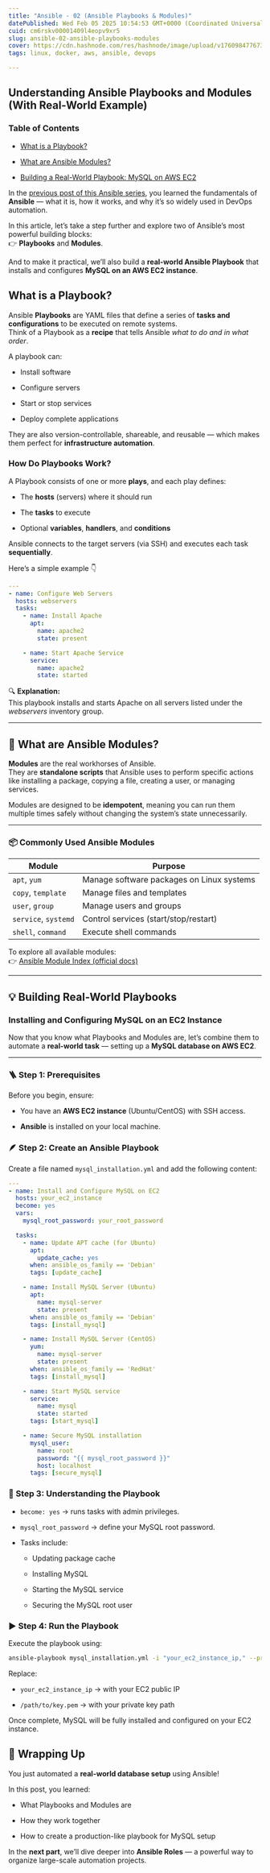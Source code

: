 ```yaml
---
title: "Ansible - 02 (Ansible Playbooks & Modules)"
datePublished: Wed Feb 05 2025 10:54:53 GMT+0000 (Coordinated Universal Time)
cuid: cm6rskv00001409l4eopv9xr5
slug: ansible-02-ansible-playbooks-modules
cover: https://cdn.hashnode.com/res/hashnode/image/upload/v1760984776732/cb766a4b-a9fd-4a79-a3e3-bd69e3a052cd.png
tags: linux, docker, aws, ansible, devops

---
```


## Understanding Ansible Playbooks and Modules (With Real-World Example)

### Table of Contents

* [What is a Playbook?](https://chatgpt.com/c/68f67b22-fc30-8324-952c-e49cb693e19e#what-is-a-playbook)
    
* [What are Ansible Modules?](https://chatgpt.com/c/68f67b22-fc30-8324-952c-e49cb693e19e#what-are-ansible-modules)
    
* [Building a Real-World Playbook: MySQL on AWS EC2](https://chatgpt.com/c/68f67b22-fc30-8324-952c-e49cb693e19e#building-real-world-playbook)
    

In the [previous post of this Ansible series](https://chatgpt.com/c/68f67b22-fc30-8324-952c-e49cb693e19e#), you learned the fundamentals of **Ansible** — what it is, how it works, and why it’s so widely used in DevOps automation.

In this article, let’s take a step further and explore two of Ansible’s most powerful building blocks:  
👉 **Playbooks** and **Modules**.

And to make it practical, we’ll also build a **real-world Ansible Playbook** that installs and configures **MySQL on an AWS EC2 instance**.

## What is a Playbook?

Ansible **Playbooks** are YAML files that define a series of **tasks and configurations** to be executed on remote systems.  
Think of a Playbook as a **recipe** that tells Ansible *what to do and in what order*.

A playbook can:

* Install software
    
* Configure servers
    
* Start or stop services
    
* Deploy complete applications
    

They are also version-controllable, shareable, and reusable — which makes them perfect for **infrastructure automation**.

### How Do Playbooks Work?

A Playbook consists of one or more **plays**, and each play defines:

* The **hosts** (servers) where it should run
    
* The **tasks** to execute
    
* Optional **variables**, **handlers**, and **conditions**
    

Ansible connects to the target servers (via SSH) and executes each task **sequentially**.

Here’s a simple example 👇

```yaml
---
- name: Configure Web Servers
  hosts: webservers
  tasks:
    - name: Install Apache
      apt:
        name: apache2
        state: present

    - name: Start Apache Service
      service:
        name: apache2
        state: started
```

🔍 **Explanation:**  
This playbook installs and starts Apache on all servers listed under the *webservers* inventory group.

---

## 🧠 What are Ansible Modules?

**Modules** are the real workhorses of Ansible.  
They are **standalone scripts** that Ansible uses to perform specific actions like installing a package, copying a file, creating a user, or managing services.

Modules are designed to be **idempotent**, meaning you can run them multiple times safely without changing the system’s state unnecessarily.

---

### 📦 Commonly Used Ansible Modules

| Module | Purpose |
| --- | --- |
| `apt`, `yum` | Manage software packages on Linux systems |
| `copy`, `template` | Manage files and templates |
| `user`, `group` | Manage users and groups |
| `service`, `systemd` | Control services (start/stop/restart) |
| `shell`, `command` | Execute shell commands |

To explore all available modules:  
👉 [Ansible Module Index (official docs)](https://docs.ansible.com/ansible/latest/collections/index_module.html)

---

## 💡 Building Real-World Playbooks

### Installing and Configuring MySQL on an EC2 Instance

Now that you know what Playbooks and Modules are, let’s combine them to automate a **real-world task** — setting up a **MySQL database on AWS EC2**.

---

### 🪜 Step 1: Prerequisites

Before you begin, ensure:

* You have an **AWS EC2 instance** (Ubuntu/CentOS) with SSH access.
    
* **Ansible** is installed on your local machine.
    

### 🪶 Step 2: Create an Ansible Playbook

Create a file named `mysql_installation.yml` and add the following content:

```yaml
---
- name: Install and Configure MySQL on EC2
  hosts: your_ec2_instance
  become: yes
  vars:
    mysql_root_password: your_root_password

  tasks:
    - name: Update APT cache (for Ubuntu)
      apt:
        update_cache: yes
      when: ansible_os_family == 'Debian'
      tags: [update_cache]

    - name: Install MySQL Server (Ubuntu)
      apt:
        name: mysql-server
        state: present
      when: ansible_os_family == 'Debian'
      tags: [install_mysql]

    - name: Install MySQL Server (CentOS)
      yum:
        name: mysql-server
        state: present
      when: ansible_os_family == 'RedHat'
      tags: [install_mysql]

    - name: Start MySQL service
      service:
        name: mysql
        state: started
      tags: [start_mysql]

    - name: Secure MySQL installation
      mysql_user:
        name: root
        password: "{{ mysql_root_password }}"
        host: localhost
      tags: [secure_mysql]
```

### 🧩 Step 3: Understanding the Playbook

* `become: yes` → runs tasks with admin privileges.
    
* `mysql_root_password` → define your MySQL root password.
    
* Tasks include:
    
    * Updating package cache
        
    * Installing MySQL
        
    * Starting the MySQL service
        
    * Securing the MySQL root user
        

### ▶️ Step 4: Run the Playbook

Execute the playbook using:

```bash
ansible-playbook mysql_installation.yml -i "your_ec2_instance_ip," --private-key=/path/to/key.pem
```

Replace:

* `your_ec2_instance_ip` → with your EC2 public IP
    
* `/path/to/key.pem` → with your private key path
    

Once complete, MySQL will be fully installed and configured on your EC2 instance.

## 🚀 Wrapping Up

You just automated a **real-world database setup** using Ansible!

In this post, you learned:

* What Playbooks and Modules are
    
* How they work together
    
* How to create a production-like playbook for MySQL setup
    

In the **next part**, we’ll dive deeper into **Ansible Roles** — a powerful way to organize large-scale automation projects.